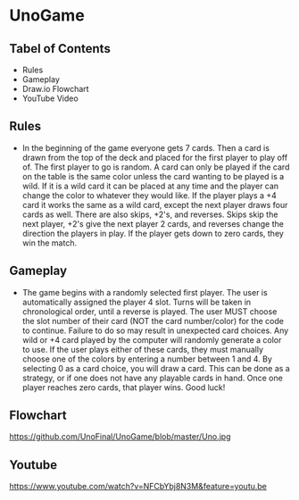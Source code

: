 # UnoGame

## Tabel of Contents

- Rules
- Gameplay
- Draw.io Flowchart
- YouTube Video


## Rules
- In the beginning of the game everyone gets 7 cards. Then a card is drawn from the top of the deck and placed for the first player to play off of. The first player to go is random. A card can only be played if the card on the table is the same color unless the card wanting to be played is a wild. If it is a wild card it can be placed at any time and the player can change the color to whatever they would like. If the player plays a +4 card it works the same as a wild card, except the next player draws four cards as well. There are also skips, +2's, and reverses. Skips skip the next player, +2's give the next player 2 cards, and reverses change the direction the players in play. If the player gets down to zero cards, they win the match. 


## Gameplay
- The game begins with a randomly selected first player. The user is automatically assigned the player 4 slot. Turns will be taken in chronological order, until a reverse is played. The user MUST choose the slot number of their card (NOT the card number/color) for the code to continue. Failure to do so may result in unexpected card choices. Any wild or +4 card played by the computer will randomly generate a color to use. If the user plays either of these cards, they must manually choose one of the colors by entering a number between 1 and 4. By selecting 0 as a card choice, you will draw a card. This can be done as a strategy, or if one does not have any playable cards in hand. Once one player reaches zero cards, that player wins. Good luck!

## Flowchart
https://github.com/UnoFinal/UnoGame/blob/master/Uno.jpg

## Youtube
https://www.youtube.com/watch?v=NFCbYbj8N3M&feature=youtu.be
